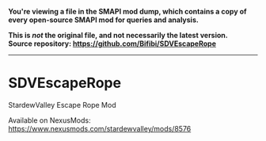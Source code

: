 **You're viewing a file in the SMAPI mod dump, which contains a copy of every open-source SMAPI mod
for queries and analysis.**

**This is _not_ the original file, and not necessarily the latest version.**  
**Source repository: https://github.com/Bifibi/SDVEscapeRope**

----

# SDVEscapeRope
StardewValley Escape Rope Mod


Available on NexusMods: https://www.nexusmods.com/stardewvalley/mods/8576

